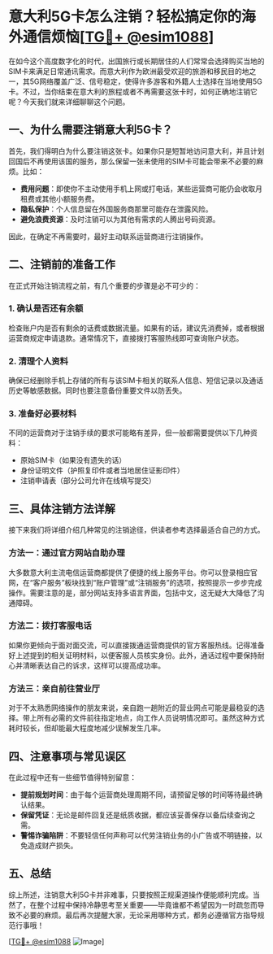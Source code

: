 # 意大利5G卡怎么注销？轻松搞定你的海外通信烦恼[[TG💪+ @esim1088](https://t.me/s/esim1088)]

在如今这个高度数字化的时代，出国旅行或长期居住的人们常常会选择购买当地的SIM卡来满足日常通讯需求。而意大利作为欧洲最受欢迎的旅游和移民目的地之一，其5G网络覆盖广泛、信号稳定，使得许多游客和外籍人士选择在当地使用5G卡。不过，当你结束在意大利的旅程或者不再需要这张卡时，如何正确地注销它呢？今天我们就来详细聊聊这个问题。

## 一、为什么需要注销意大利5G卡？

首先，我们得明白为什么要注销这张卡。如果你只是短暂地访问意大利，并且计划回国后不再使用该国的服务，那么保留一张未使用的SIM卡可能会带来不必要的麻烦。比如：

- **费用问题**：即使你不主动使用手机上网或打电话，某些运营商可能仍会收取月租费或其他小额服务费。
- **隐私保护**：个人信息留在外国服务商那里可能存在泄露风险。
- **避免浪费资源**：及时注销可以为其他有需求的人腾出号码资源。

因此，在确定不再需要时，最好主动联系运营商进行注销操作。

## 二、注销前的准备工作

在正式开始注销流程之前，有几个重要的步骤是必不可少的：

### 1. 确认是否还有余额
检查账户内是否有剩余的话费或数据流量。如果有的话，建议先消费掉，或者根据运营商规定申请退款。通常情况下，直接拨打客服热线即可查询账户状态。

### 2. 清理个人资料
确保已经删除手机上存储的所有与该SIM卡相关的联系人信息、短信记录以及通话历史等敏感数据。同时也要注意备份重要文件以防丢失。

### 3. 准备好必要材料
不同的运营商对于注销手续的要求可能略有差异，但一般都需要提供以下几种资料：
   - 原始SIM卡（如果没有遗失的话）
   - 身份证明文件（护照复印件或者当地居住证影印件）
   - 注销申请表（部分公司允许在线填写提交）

## 三、具体注销方法详解

接下来我们将详细介绍几种常见的注销途径，供读者参考选择最适合自己的方式。

### 方法一：通过官方网站自助办理
大多数意大利主流电信运营商都提供了便捷的线上服务平台。你可以登录相应官网，在“客户服务”板块找到“账户管理”或“注销服务”的选项，按照提示一步步完成操作。需要注意的是，部分网站支持多语言界面，包括中文，这无疑大大降低了沟通障碍。

### 方法二：拨打客服电话
如果你更倾向于面对面交流，可以直接拨通运营商提供的官方客服热线。记得准备好上述提到的相关证明材料，以便客服人员核实身份。此外，通话过程中要保持耐心并清晰表达自己的诉求，这样可以提高成功率。

### 方法三：亲自前往营业厅
对于不太熟悉网络操作的朋友来说，亲自跑一趟附近的营业网点可能是最稳妥的选择。带上所有必需的文件前往指定地点，向工作人员说明情况即可。虽然这种方式耗时较长，但却能最大程度地减少误解发生几率。

## 四、注意事项与常见误区

在此过程中还有一些细节值得特别留意：

- **提前规划时间**：由于每个运营商处理周期不同，请预留足够的时间等待最终确认结果。
- **保留凭证**：无论是邮件回复还是纸质收据，都应该妥善保存以备后续查询之需。
- **警惕诈骗陷阱**：不要轻信任何声称可以代劳注销业务的小广告或不明链接，以免造成财产损失。

## 五、总结

综上所述，注销意大利5G卡并非难事，只要按照正规渠道操作便能顺利完成。当然了，在整个过程中保持冷静思考至关重要——毕竟谁都不希望因为一时疏忽而导致不必要的麻烦。最后再次提醒大家，无论采用哪种方式，都务必遵循官方指导规范行事哦！

[[TG💪+ @esim1088](https://t.me/s/esim1088) ![Image](https://i.postimg.cc/4NQfJmqS/Snipaste-2025-05-13-00-14-12.png)]